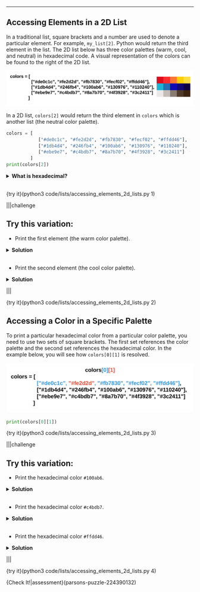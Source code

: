 ----------

## Accessing Elements in a 2D List

In a traditional list, square brackets and a number are used to denote a particular element. For example, `my_list[2]`. Python would return the third element in the list. The 2D list below has three color palettes (warm, cool, and neutral) in hexadecimal code. A visual representation of the colors can be found to the right of the 2D list.

![Color Palettes](.guides/images/hex_colors.png)

In a 2D list, `colors[2]` would return the third element in `colors` which is another list (the neutral color palette). 

```python
colors = [
            ["#de0c1c", "#fe2d2d", "#fb7830", "#fecf02", "#ffdd46"],
            ["#1db4d4", "#246fb4", "#100ab6", "#130976", "#110240"],
            ["#ebe9e7", "#c4bdb7", "#8a7b70", "#4f3928", "#3c2411"]
         ]
print(colors[2])
```
<details>
  <summary><strong>What is hexadecimal?</strong></summary>
  Hexadecimal is a way of representing numbers using a base of 16. The symbols "0 - 9" represent the values zero to nine, and the symbols "a - f" represent the values ten to fifteen. Hexadecimal is often used to denote colors on the web.
</details><br>

{try it}(python3 code/lists/accessing_elements_2d_lists.py 1)

|||challenge
## Try this variation:
* Print the first element (the warm color palette).
<details>
  <summary><strong>Solution</strong></summary>
  
  ```python
  print(colors[0])
  ```
  
</details><br>

* Print the second element (the cool color palette).

<details>
  <summary><strong>Solution</strong></summary>
  
  ```python
  print(colors[1])
  ```
  
</details>

|||

{try it}(python3 code/lists/accessing_elements_2d_lists.py 2)

## Accessing a Color in a Specific Palette

To print a particular hexadecimal color from a particular color palette, you need to use two sets of square brackets. The first set references the color palette and the second set references the hexadecimal color. In the example below, you will see how `colors[0][1]` is resolved.

![Two Indexes](.guides/images/two_index.png)

```python
print(colors[0][1])
```

{try it}(python3 code/lists/accessing_elements_2d_lists.py 3)

|||challenge
## Try this variation:
* Print the hexadecimal color `#100ab6`.
<details>
  <summary><strong>Solution</strong></summary>
  
  ```python
  print(colors[1][2])
  ```
  
</details><br>

* Print the hexadecimal color `#c4bdb7`.
<details>
  <summary><strong>Solution</strong></summary>
  
  ```python
  print(colors[2][1])
  ```
  
</details><br>

* Print the hexadecimal color `#ffdd46`.
<details>
  <summary><strong>Solution</strong></summary>
  
  ```python
  print(colors[0][4])
  ```
  
</details>

|||

{try it}(python3 code/lists/accessing_elements_2d_lists.py 4)

{Check It!|assessment}(parsons-puzzle-224390132)
